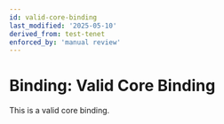 ```yaml
---
id: valid-core-binding
last_modified: '2025-05-10'
derived_from: test-tenet
enforced_by: 'manual review'
---
```


# Binding: Valid Core Binding

This is a valid core binding.

